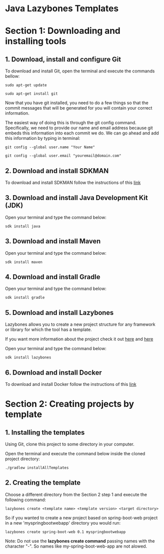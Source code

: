 # Java Lazybones Templates

# Section 1: Downloading and installing tools

## 1. Download, install and configure Git

To download and install Git, open the terminal and execute the commands bellow:

`sudo apt-get update`

`sudo apt-get install git`

Now that you have git installed, you need to do a few things so that the commit messages that will be generated for you will contain your correct information.

The easiest way of doing this is through the git config command. Specifically, we need to provide our name and email address because git embeds this information into each commit we do. We can go ahead and add this information by typing in terminal:

`git config --global user.name "Your Name"`

`git config --global user.email "youremail@domain.com"`

## 2. Download and install SDKMAN

To download and install SDKMAN follow the instructions of this [link](http://sdkman.io/install.html)

## 3. Download and install Java Development Kit (JDK)

Open your terminal and type the command below:

`sdk install java`

## 3. Download and install Maven

Open your terminal and type the command below:

`sdk install maven`

## 4. Download and install Gradle

Open your terminal and type the command below:

`sdk install gradle`

## 5. Download and install Lazybones

Lazybones allows you to create a new project structure for any framework or library for which the tool has a template. 

If you want more information about the project check it out [here](https://github.com/pledbrook/lazybones/) and [here](https://github.com/pledbrook/lazybones/wiki/Template-developers-guide)

Open your terminal and type the command below:

`sdk install lazybones`

## 6. Download and install Docker

To download and install Docker follow the instructions of this [link](DOCKER-INSTALLATION.md)

# Section 2: Creating projects by template

## 1. Installing the templates 

Using Git, clone this project to some directory in your computer.

Open the terminal and execute the command below inside the cloned  project directory:

`./gradlew installAllTemplates`

## 2. Creating the template

Choose a different directory from the Section 2 step 1 and execute the following command:

`lazybones create <template name> <template version> <target directory>`

So if you wanted to create a new project based on spring-boot-web project in a new 'myspringbootwebapp' directory you would run:

`lazybones create spring-boot-web 0.1 myspringbootwebapp`

Note: Do not use the **lazybones create command** passing names with the character "-". So names like my-spring-boot-web-app are not alowed.